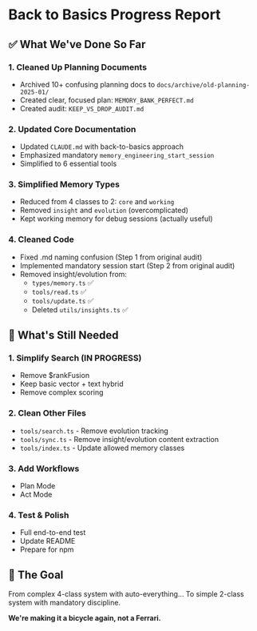 # Back to Basics Progress Report

## ✅ What We've Done So Far

### 1. Cleaned Up Planning Documents
- Archived 10+ confusing planning docs to `docs/archive/old-planning-2025-01/`
- Created clear, focused plan: `MEMORY_BANK_PERFECT.md`
- Created audit: `KEEP_VS_DROP_AUDIT.md`

### 2. Updated Core Documentation
- Updated `CLAUDE.md` with back-to-basics approach
- Emphasized mandatory `memory_engineering_start_session`
- Simplified to 6 essential tools

### 3. Simplified Memory Types
- Reduced from 4 classes to 2: `core` and `working`
- Removed `insight` and `evolution` (overcomplicated)
- Kept working memory for debug sessions (actually useful)

### 4. Cleaned Code
- Fixed .md naming confusion (Step 1 from original audit)
- Implemented mandatory session start (Step 2 from original audit)
- Removed insight/evolution from:
  - `types/memory.ts` ✅
  - `tools/read.ts` ✅
  - `tools/update.ts` ✅
  - Deleted `utils/insights.ts` ✅

## 🔄 What's Still Needed

### 1. Simplify Search (IN PROGRESS)
- Remove $rankFusion
- Keep basic vector + text hybrid
- Remove complex scoring

### 2. Clean Other Files
- `tools/search.ts` - Remove evolution tracking
- `tools/sync.ts` - Remove insight/evolution content extraction
- `tools/index.ts` - Update allowed memory classes

### 3. Add Workflows
- Plan Mode
- Act Mode

### 4. Test & Polish
- Full end-to-end test
- Update README
- Prepare for npm

## 🎯 The Goal

From complex 4-class system with auto-everything...
To simple 2-class system with mandatory discipline.

**We're making it a bicycle again, not a Ferrari.**